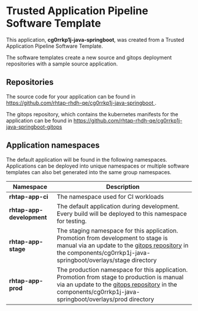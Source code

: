 # Trusted Application Pipeline Software Template

This application, **cg0rrkp1j-java-springboot**, was created from a Trusted Application Pipeline Software Template.

The software templates create a new source and gitops deployment repositories with a sample source application. 

## Repositories

The source code for your application can be found in [https://github.com/rhtap-rhdh-qe/cg0rrkp1j-java-springboot ](https://github.com/rhtap-rhdh-qe/cg0rrkp1j-java-springboot ).
 
The gitops repository, which contains the kubernetes manifests for the application can be found in 
[https://github.com/rhtap-rhdh-qe/cg0rrkp1j-java-springboot-gitops ](https://github.com/rhtap-rhdh-qe/cg0rrkp1j-java-springboot-gitops ) 

## Application namespaces 

The default application will be found in the following namespaces. Applications can be deployed into unique namespaces or multiple software templates can also bet generated into the same group namespaces.  

|  Namespace   |  Description   |  
| -------- | -------- |
| **rhtap-app-ci** | The namespace used for CI workloads |
| **rhtap-app-development** | The default application during development. Every build will be deployed to this namespace for testing. |
| **rhtap-app-stage** | The staging namespace for this application. Promotion from development to stage is manual via an update to the [gitops repository](https://github.com/rhtap-rhdh-qe/cg0rrkp1j-java-springboot-gitops ) in the components/cg0rrkp1j-java-springboot/overlays/stage directory |
| **rhtap-app-prod** | The production namespace for this application. Promotion from stage to production is manual via an update to the [gitops repository](https://github.com/rhtap-rhdh-qe/cg0rrkp1j-java-springboot-gitops ) in the components/cg0rrkp1j-java-springboot/overlays/prod directory |